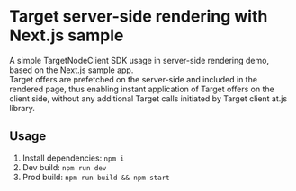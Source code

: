 # Target server-side rendering with Next.js sample

A simple TargetNodeClient SDK usage in server-side rendering demo, based on the Next.js sample app.  
Target offers are prefetched on the server-side and included in the rendered page, thus enabling instant application
of Target offers on the client side, without any additional Target calls initiated by Target client at.js library. 

## Usage
1. Install dependencies: `npm i`
2. Dev build: `npm run dev`
3. Prod build: `npm run build && npm start`
